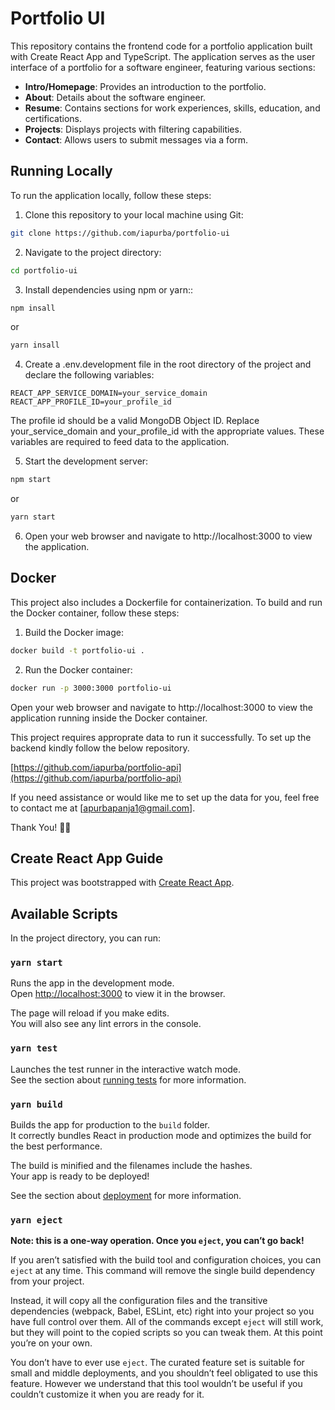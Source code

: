 # Portfolio UI

This repository contains the frontend code for a portfolio application built with Create React App and TypeScript. The application serves as the user interface of a portfolio for a software engineer, featuring various sections:

- **Intro/Homepage**: Provides an introduction to the portfolio.
- **About**: Details about the software engineer.
- **Resume**: Contains sections for work experiences, skills, education, and certifications.
- **Projects**: Displays projects with filtering capabilities.
- **Contact**: Allows users to submit messages via a form.

## Running Locally

To run the application locally, follow these steps:

1. Clone this repository to your local machine using Git:

```bash
git clone https://github.com/iapurba/portfolio-ui
```

2. Navigate to the project directory:

```bash
cd portfolio-ui
```

3. Install dependencies using npm or yarn::

```bash
npm insall
```
or
```bash
yarn insall
```

4. Create a .env.development file in the root directory of the project and declare the following variables:

```dotevn
REACT_APP_SERVICE_DOMAIN=your_service_domain
REACT_APP_PROFILE_ID=your_profile_id

```
The profile id should be a valid MongoDB Object ID.
Replace your_service_domain and your_profile_id with the appropriate values. These variables are required to feed data to the application.

5. Start the development server:

```bash
npm start
```
or
```bash
yarn start
```

6. Open your web browser and navigate to http://localhost:3000 to view the application.

## Docker
This project also includes a Dockerfile for containerization. To build and run the Docker container, follow these steps:

1. Build the Docker image:

```bash
docker build -t portfolio-ui .
```

2. Run the Docker container:

```bash
docker run -p 3000:3000 portfolio-ui
```

Open your web browser and navigate to http://localhost:3000 to view the application running inside the Docker container.

This project requires approprate data to run it successfully. To set up the backend kindly follow the below repository. 

[https://github.com/iapurba/portfolio-api](https://github.com/iapurba/portfolio-api)

If you need assistance or would like me to set up the data for you, feel free to contact me at [apurbapanja1@gmail.com].

Thank You! 🙏🏼

## Create React App Guide

This project was bootstrapped with [Create React App](https://github.com/facebook/create-react-app).

## Available Scripts

In the project directory, you can run:

### `yarn start`

Runs the app in the development mode.\
Open [http://localhost:3000](http://localhost:3000) to view it in the browser.

The page will reload if you make edits.\
You will also see any lint errors in the console.

### `yarn test`

Launches the test runner in the interactive watch mode.\
See the section about [running tests](https://facebook.github.io/create-react-app/docs/running-tests) for more information.

### `yarn build`

Builds the app for production to the `build` folder.\
It correctly bundles React in production mode and optimizes the build for the best performance.

The build is minified and the filenames include the hashes.\
Your app is ready to be deployed!

See the section about [deployment](https://facebook.github.io/create-react-app/docs/deployment) for more information.

### `yarn eject`

**Note: this is a one-way operation. Once you `eject`, you can’t go back!**

If you aren’t satisfied with the build tool and configuration choices, you can `eject` at any time. This command will remove the single build dependency from your project.

Instead, it will copy all the configuration files and the transitive dependencies (webpack, Babel, ESLint, etc) right into your project so you have full control over them. All of the commands except `eject` will still work, but they will point to the copied scripts so you can tweak them. At this point you’re on your own.

You don’t have to ever use `eject`. The curated feature set is suitable for small and middle deployments, and you shouldn’t feel obligated to use this feature. However we understand that this tool wouldn’t be useful if you couldn’t customize it when you are ready for it.
